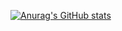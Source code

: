 [![Anurag's GitHub stats](https://github-readme-stats.vercel.app/api?username=iamgroots)](https://github.com/anuraghazra/github-readme-stats)
